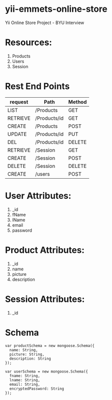 # yii-emmets-online-store
Yii Online Store Project - BYU Interview

# Resources:
1. Products
2. Users
3. Session

# Rest End Points

request | Path | Method
----|----|----
LIST| /Products| GET
RETRIEVE | /Products/id| GET
CREATE| /Products| POST
UPDATE | /Products/id|PUT
DEL| /Products/id| DELETE
RETRIEVE | /Session | GET
CREATE | /Session | POST
DELETE | /Session | DELETE
CREATE | /users | POST


# User Attributes:
1. _id
2. fName
3. lName
4. email
5. password

# Product Attributes:
1. _id
2. name
3. picture
4. description

# Session Attributes:
1. _id

# Schema
```
var productSchema = new mongoose.Schema({
  name: String,
  picture: String,
  description: String
});

var userSchema = new mongoose.Schema({
  fname: String,
  lname: String,
  email: String,
  encryptedPassword: String
});
```
